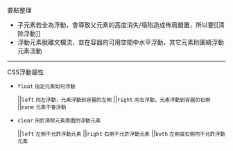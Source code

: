 要點整理
- 子元素若全為浮動，會導致父元素的高度消失/塌陷造成佈局錯置，所以要[[清除浮動]]
- 浮動元素脫離文檔流，並在容器的可用空間中水平浮動，其它元素則圍繞浮動元素流動

---

CSS浮動屬性
- `float` <small>指定元素如何浮動</small>

	||`left` <small>向左浮動，元素浮動到容器的左側</small>
	||`right` <small>向右浮動，元素浮動到容器的右側</small>
	||`none` <small>元素不會浮動</small>

- `clear` <small>用於清除元素周圍的浮動元素</small>

	||`left` <small>左側不允許浮動元素</small>
	||`right` <small>右側不允許浮動元素</small>
	||`both` <small>左側或右側均不允許浮動元素</small>
